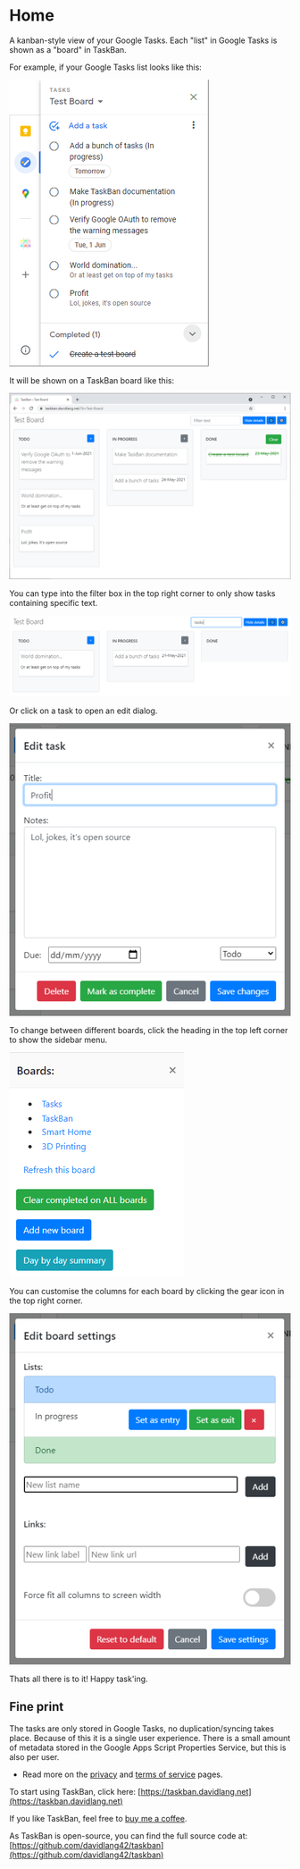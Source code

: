# Home
A kanban-style view of your Google Tasks. Each "list" in Google Tasks is shown as a "board" in TaskBan.

For example, if your Google Tasks list looks like this:

![Google Tasks](images/GoogleTasks.png)

It will be shown on a TaskBan board like this:

![TaskBan](images/TaskBan.png)

You can type into the filter box in the top right corner to only show tasks containing specific text.

![Filters](images/TaskBan-Filter.png)

Or click on a task to open an edit dialog.

![Edit Dialog](images/TaskBan-Edit.png)

To change between different boards, click the heading in the top left corner to show the sidebar menu.

![Sidebar Menu](images/TaskBan-BoardList.png)

You can customise the columns for each board by clicking the gear icon in the top right corner.

![Settings](images/TaskBan-Settings.png)

Thats all there is to it! Happy task'ing.

## Fine print

The tasks are only stored in Google Tasks, no duplication/syncing takes place. Because of this it is a single user experience.
There is a small amount of metadata stored in the Google Apps Script Properties Service, but this is also per user.
* Read more on the [privacy](privacy.md) and [terms of service](terms.md) pages.

To start using TaskBan, click here: [https://taskban.davidlang.net](https://taskban.davidlang.net)

If you like TaskBan, feel free to [buy me a coffee](https://ko-fi.com/davidlang42).

As TaskBan is open-source, you can find the full source code at: [https://github.com/davidlang42/taskban](https://github.com/davidlang42/taskban)
